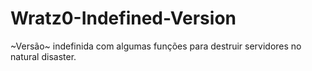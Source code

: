 # Wratz0-Indefined-Version
~Versão~ indefinida com algumas funções para destruir servidores no natural disaster. 
